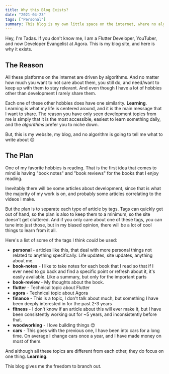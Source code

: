 ```yaml
---
title: Why this Blog Exists?
date: "2021-04-23"
tags: ["Personal"]
summary: This blog is my own little space on the internet, where no algorithm can determine what I do
---
```


Hey, I'm Tadas. If you don't know me, I am a Flutter Developer, YouTuber, and now Developer Evangelist at Agora. This is my blog site, and here is why it exists.

## The Reason
All these platforms on the internet are driven by algorithms. And no matter how much you want to not care about them, you still do, and need/want to keep up with them to stay relevant. And even though I have a lot of hobbies other than development I rarely share them. 

Each one of these other hobbies does have one similarity. **Learning**. Learning is what my life is centered around, and it is the main message that I want to share. The reason you have only seen development topics from me is simply that it is the most accessible, easiest to learn something daily, and the *algorithms* prefer you to niche down.

But, this is my website, my blog, and no algorithm is going to tell me what to write about 😊

## The Plan
One of my favorite hobbies is reading. That is the first idea that comes to mind is having "book notes" and "book reviews" for the books that I enjoy reading. 

Inevitably there will be some articles about development, since that is what the majority of my work is on, and probably some articles correlating to the videos I make.

But the plan is to separate each type of article by tags. Tags can quickly get out of hand, so the plan is also to keep them to a minimum, so the site doesn't get cluttered. And if you only care about one of these tags, you can tune into just those, but in my biased opinion, there will be a lot of cool things to learn from it all.

Here's a list of some of the tags I think *could* be used:

* **personal** - articles like this, that deal with more personal things not related to anything specifically. Life updates, site updates, anything about me.
* **book-notes** - I like to take notes for each book that I read so that if I ever need to go back and find a specific point or refresh about it, it's easily available. Like a summary, but only for the important parts
* **book-review** - My thoughts about the book. 
* **flutter** - Technical topic about Flutter
* **agora** - Technical topic about Agora
* **finance** - This is a topic, I don't talk about much, but something I have been deeply interested in for the past 2-3 years
* **fitness** - I don't know if an article about this will ever make it, but I have been consistently working out for ~5 years, and inconsistently before that. 
* **woodworking** - I love building things 😊
* **cars** - This goes with the previous one, I have been into cars for a long time. On average I change cars once a year, and I have made money on most of them.

And although all these topics are different from each other, they do focus on one thing. **Learning**. 

This blog gives me the freedom to branch out.